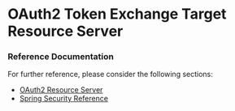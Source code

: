 # OAuth2 Token Exchange Target Resource Server

### Reference Documentation

For further reference, please consider the following sections:

* [OAuth2 Resource Server](https://docs.spring.io/spring-boot/3.5.0-RC1/reference/web/spring-security.html#web.security.oauth2.server)
* [Spring Security Reference](https://docs.spring.io/spring-security/reference/index.html)

